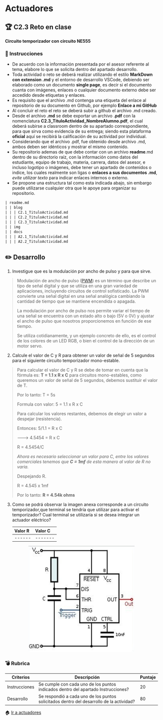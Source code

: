 # Actuadores

## 🏆 C2.3 Reto en clase

**Circuito temporizador con circuito NE555**

### 📘 Instrucciones

- De acuerdo con la información presentada por el asesor referente al tema, elabore lo que se solicita dentro del apartado desarrollo.
- Toda actividad o reto se deberá realizar utilizando el estilo **MarkDown con extension .md** y el entorno de desarrollo VSCode, debiendo ser elaborado como un documento **single page**, es decir si el documento cuanta con imágenes, enlaces o cualquier documento externo debe ser accedido desde etiquetas y enlaces.
- Es requisito que el archivo .md contenga una etiqueta del enlace al repositorio de su documento en Github, por ejemplo **Enlace a mi GitHub**
- Al concluir el reto el reto se deberá subir a github el archivo .md creado.
- Desde el archivo **.md** se debe exportar un archivo **.pdf** con la nomenclatura **C2.3_TituloActividad_NombreAlumno.pdf**, el cual deberá subirse a classroom dentro de su apartado correspondiente, para que sirva como evidencia de su entrega; siendo esta plataforma **oficial** aquí se recibirá la calificación de su actividad por individual.
- Considerando que el archivo .pdf, fue obtenido desde archivo .md, ambos deben ser idénticos y mostrar el mismo contenido.
- Su repositorio ademas de que debe contar con un archivo **readme**.md dentro de su directorio raíz, con la información como datos del estudiante, equipo de trabajo, materia, carrera, datos del asesor, e incluso logotipo o imágenes, debe tener un apartado de contenidos o indice, los cuales realmente son ligas o **enlaces a sus documentos .md**, _evite utilizar texto_ para indicar enlaces internos o externo.
- Se propone una estructura tal como esta indicada abajo, sin embargo puede utilizarse cualquier otra que le apoye para organizar su repositorio.  

``` 
| readme.md
| | blog
| | | C2.1_TituloActividad.md
| | | C2.2_TituloActividad.md
| | | C2.3_TituloActividad.md
| | img
| | docs
| | | A2.1_TituloActividad.md
| | | A2.2_TituloActividad.md
```

## ✏️ Desarrollo

1. Investigue que es la modulación por ancho de pulso y para que sirve.

>
> Modulación de ancho de pulso ([PWM](https://cursos.mcielectronics.cl/2019/06/18/modulacion-por-ancho-de-pulsos/)) es un término que describe un tipo de señal digital y que se utiliza en una gran variedad de aplicaciones, incluyendo circuitos de control sofisticado. La PWM convierte una señal digital en una señal analógica cambiando la cantidad de tiempo que se mantiene encendida o apagada.
> 
> La modulación por ancho de pulso nos permite variar el tiempo de una señal se encuentra con un estado alto o bajo (5V o 0V) y ajustar el ancho de pulso que nosotros proporcionemos en función de ese tiempo.
> 
> Se utiliza cotidianamente, y un ejemplo concreto de ello, es el control de los colores de un LED RGB, o bien el control de la dirección de un motor servo.
> 

2. Calcule el valor de C y R para obtener un valor de señal de 5 segundos para el siguiente circuito temporizador mono-estable.

>
> Para calcular el valor de C y R se debe de tomar en cuenta que la fórmula es: **T = 1.1 x R x C** para circuitos mono-estables, como queremos un valor de señal de 5 segundos, debemos sustituir el valor de T.
> 
> Por lo tanto: T = 5s
> 
> Formula con valor: 5 = 1.1 x R x C
>
>Para calcular los valores restantes, debemos de elegir un valor a despejar (resistencia). 
>
>Entonces: 5/1.1 = R x C
>
> ---> 4.5454 = R x C
> 
> R = 4.5454/C
>
>*Ahora es necesario seleccionar un valor para C, entre los valores comerciales tenemos que **C = 1mf** de esta manero al valor de R no varia.*
>
>Despejando R.
>
>R = 4.545 x 1mf
>
>Por lo tanto: **R = 4.54k ohms**
>


3. Como se podrá observar la imagen anexa corresponde a un circuito temporizador,que terminal se tendría que utilizar para activar el temporizador? Cual terminal se utilizaría si se desea integrar un actuador eléctrico?

    Valor R | Valor C |
    --------|---------|
    ------  | ------- |

<p align="center">
    <img alt="NE555" src="https://raw.githubusercontent.com/ShaaronPR/Tareas/main/img/C2.x_CircuitoTemporizadorNE555.png" width=350 height=350>
</p>


### 💣 Rubrica

| Criterios     | Descripción                                                                                  | Puntaje |
| ------------- | -------------------------------------------------------------------------------------------- | ------- |
| Instrucciones | Se cumple con cada uno de los puntos indicados dentro del apartado Instrucciones?            | 20 |
| Desarrollo    | Se respondió a cada uno de los puntos solicitados dentro del desarrollo de la actividad?     | 80      |

🏠 [Ir a actuadores](../docs/D2.0_Actuadores.md)

